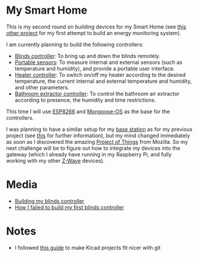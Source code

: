 # My Smart Home

This is my second round on building devices for my Smart Home (see [this other project](https://github.com/chris-zen/energy-monitoring) for my first attempt to build an energy monitoring system).

I am currently planning to build the following controllers:
- [Blinds controller](blinds): To bring up and down the blinds remotely.
- [Portable sensors](portable-sensors): To measure internal and external sensors (such as temperature and humidity), and provide a portable user interface.
- [Heater controller](heater): To switch on/off my heater according to the desired temperature, the current internal and external temperature and humidity, and other parameters.
- [Bathroom extractor controller](air-extractor): To control the bathroom air extractor according to presence, the humidity and time restrictions.

This time I will use [ESP8266](https://www.espressif.com/en/products/hardware/esp8266ex/overview) and [Mongoose-OS](https://mongoose-os.com/) as the base for the controllers.

I was planning to have a similar setup for my [base station](base-station) as for my previous project (see [this](https://github.com/chris-zen/energy-monitoring/wiki/Base-station) for further information), but my mind changed immediately as soon as I discovered the amazing [Project of Things](https://iot.mozilla.org/) from Mozilla. So my next challenge will be to figure out how to integrate my devices into the gateway (which I already have running in my Raspberry Pi, and fully working with my other [Z-Wave](http://www.z-wave.com/learn) devices).

# Media

- [Building my blinds controller](https://photos.app.goo.gl/Czdh2BhWPQBsjujQ9)
- [How I failed to build my first blinds controller](https://aloneinthehack.wordpress.com/2018/08/08/how-did-i-fail-to-build-my-first-blinds-controller/)

# Notes

- I followed [this guide](https://jnavila.github.io/plotkicadsch/) to make Kicad projects fit nicer with git
